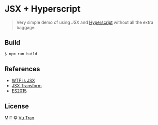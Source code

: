 # JSX + Hyperscript

> Very simple demo of using JSX and [Hyperscript](https://github.com/dominictarr/hyperscript) without all the extra baggage.

## Build

````bash
$ npm run build
````

## References

- [WTF is JSX](http://www.jasonformat.com/wtf-is-jsx/)
- [JSX Transform](https://babeljs.io/docs/plugins/transform-react-jsx/)
- [ES2015](http://babeljs.io/docs/plugins/preset-es2015/)

## License

MIT © [Vu Tran](https://github.com/vutran/)
